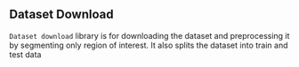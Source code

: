 ## Dataset Download
`Dataset download` library is for downloading the dataset and preprocessing it by segmenting only region of interest. It also splits the dataset into train and test data
